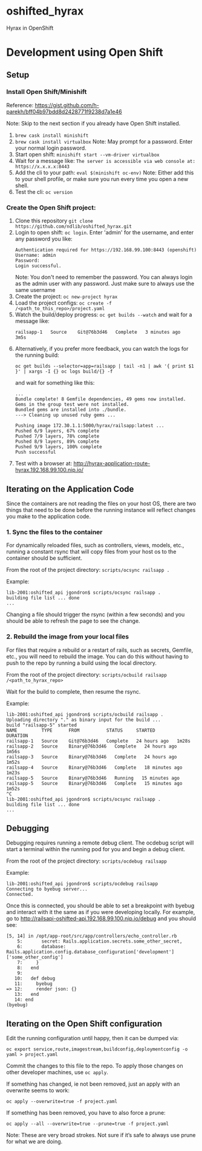 # oshifted_hyrax
Hyrax in OpenShift

# Development using Open Shift
## Setup
### Install Open Shift/Minishift 
Reference: https://gist.github.com/h-parekh/bff04b97bdd8d2428771f9238d7a1e46

Note: Skip to the next section if you already have Open Shift installed.
1. `brew cask install minishift`
1. `brew cask install virtualbox` Note: May prompt for a password. Enter your normal login password.
1. Start open shift: `minishift start --vm-driver virtualbox`
1. Wait for a message like: `The server is accessible via web console at: https://x.x.x.x:8443`
1. Add the cli to your path: `eval $(minishift oc-env)` Note: Either add this to your shell profile, or make sure you run every time you open a new shell.
1. Test the cli: `oc version`

### Create the Open Shift project:
1. Clone this repository `git clone https://github.com/ndlib/oshifted_hyrax.git`
1. Login to open shift: `oc login`. Enter 'admin' for the username, and enter any password you like:
    ```
    Authentication required for https://192.168.99.100:8443 (openshift)
    Username: admin
    Password:
    Login successful.
    ```
    Note: You don't need to remember the password. You can always login as the admin user with any password. Just make sure to always use the same username
1. Create the project: `oc new-project hyrax`
1. Load the project configs: `oc create -f /<path_to_this_repo>/project.yaml`
1. Watch the build/deploy progress: `oc get builds --watch` and wait for a message like:
    ```console
    railsapp-1   Source    Git@76b3d46   Complete   3 minutes ago   3m5s
    ```
1. Alternatively, if you prefer more feedback, you can watch the logs for the running build:
    ```
    oc get builds --selector=app=railsapp | tail -n1 | awk '{ print $1 }' | xargs -I {} oc logs build/{} -f
    ```
    and wait for something like this:
    ```console
    ...
    Bundle complete! 8 Gemfile dependencies, 49 gems now installed.
    Gems in the group test were not installed.
    Bundled gems are installed into ./bundle.
    ---> Cleaning up unused ruby gems ...

    Pushing image 172.30.1.1:5000/hyrax/railsapp:latest ...
    Pushed 6/9 layers, 67% complete
    Pushed 7/9 layers, 78% complete
    Pushed 8/9 layers, 89% complete
    Pushed 9/9 layers, 100% complete
    Push successful
    ```
1. Test with a browser at: http://hyrax-application-route-hyrax.192.168.99.100.nip.io/

## Iterating on the Application Code
Since the containers are not reading the files on your host OS, there are two things that need to be done before the running instance will reflect changes you make to the application code.

### 1. Sync the files to the container
For dynamically reloaded files, such as controllers, views, models, etc., running a constant rsync that will copy files from your host os to the container should be sufficient.

From the root of the project directory:
`scripts/ocsync railsapp .`

Example:
```
lib-2001:oshifted_api jgondron$ scripts/ocsync railsapp .
building file list ... done
...
```

Changing a file should trigger the rsync (within a few seconds) and you should be able to refresh the page to see the change.

### 2. Rebuild the image from your local files
For files that require a rebuild or a restart of rails, such as secrets, Gemfile, etc., you will need to rebuild the image. You can do this without having to push to the repo by running a build using the local directory.

From the root of the project directory:
`scripts/ocbuild railsapp /<path_to_hyrax_repo>`

Wait for the build to complete, then resume the rsync.

Example:
```
lib-2001:oshifted_api jgondron$ scripts/ocbuild railsapp .
Uploading directory "." as binary input for the build ...
build "railsapp-5" started
NAME         TYPE      FROM          STATUS     STARTED        DURATION
railsapp-1   Source    Git@76b3d46   Complete   24 hours ago   1m28s
railsapp-2   Source    Binary@76b3d46   Complete   24 hours ago   1m56s
railsapp-3   Source    Binary@76b3d46   Complete   24 hours ago   1m52s
railsapp-4   Source    Binary@76b3d46   Complete   18 minutes ago   1m23s
railsapp-5   Source    Binary@76b3d46   Running   15 minutes ago
railsapp-5   Source    Binary@76b3d46   Complete   15 minutes ago   1m52s
^C
lib-2001:oshifted_api jgondron$ scripts/ocsync railsapp .
building file list ... done
...
```

## Debugging
Debugging requires running a remote debug client. The ocdebug script will start a terminal within the running pod for you and begin a debug client.

From the root of the project directory:
`scripts/ocdebug railsapp`

Example:
```
lib-2001:oshifted_api jgondron$ scripts/ocdebug railsapp
Connecting to byebug server...
Connected.
```
Once this is connected, you should be able to set a breakpoint with byebug and interact with it the same as if you were developing locally. For example, go to http://railsapi-oshifted-api.192.168.99.100.nip.io/debug and you should see:
```
[5, 14] in /opt/app-root/src/app/controllers/echo_controller.rb
    5:       secret: Rails.application.secrets.some_other_secret,
    6:       database: Rails.application.config.database_configuration['development']['some_other_config']
    7:     }
    8:   end
    9:
   10:   def debug
   11:     byebug
=> 12:     render json: {}
   13:   end
   14: end
(byebug)
```

## Iterating on the Open Shift configuration
Edit the running configuration until happy, then it can be dumped via:
```
oc export service,route,imagestream,buildconfig,deploymentconfig -o yaml > project.yaml
```
Commit the changes to this file to the repo. To apply those changes on other developer machines, use `oc apply`.

If something has changed, ie not been removed, just an apply with an overwrite seems to work:
```
oc apply --overwrite=true -f project.yaml
```

If something has been removed, you have to also force a prune:
```
oc apply --all --overwrite=true --prune=true -f project.yaml
```

Note: These are very broad strokes. Not sure if it’s safe to always use prune for what we are doing.
